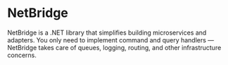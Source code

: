 # NetBridge
NetBridge is a .NET library that simplifies building microservices and adapters. You only need to implement command and query handlers — NetBridge takes care of queues, logging, routing, and other infrastructure concerns.
